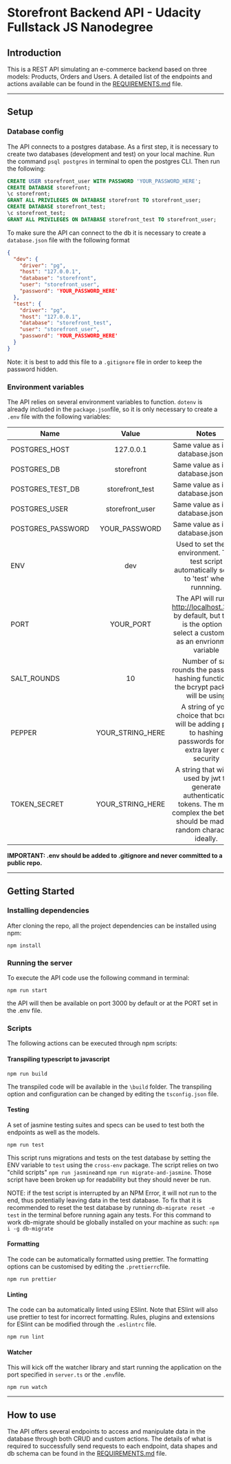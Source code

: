 # Storefront Backend API - Udacity Fullstack JS Nanodegree #

## Introduction ##

This is a REST API simulating an e-commerce backend based on three models: Products, Orders and Users. A detailed list of the endpoints and actions available can be found in the [REQUIREMENTS.md](https://github.com/fedeval/storefront-backend-api/blob/main/REQUIREMENTS.md) file.

---
## Setup ##

### Database config ###

The API connects to a postgres database. As a first step, it is necessary to create two databases (development and test) on your local machine. Run the command `psql postgres` in terminal to open the postgres CLI. Then run the following:

```SQL
CREATE USER storefront_user WITH PASSWORD 'YOUR_PASSWORD_HERE';
CREATE DATABASE storefront;
\c storefront;
GRANT ALL PRIVILEGES ON DATABASE storefront TO storefront_user;
CREATE DATABASE storefront_test;
\c storefront_test;
GRANT ALL PRIVILEGES ON DATABASE storefront_test TO storefront_user;
````

To make sure the API can connect to the db it is necessary to create a `database.json` file with the following format

```json
{
  "dev": {
    "driver": "pg",
    "host": "127.0.0.1",
    "database": "storefront",
    "user": "storefront_user",
    "password": 'YOUR_PASSWORD_HERE'
  },
  "test": {
    "driver": "pg",
    "host": "127.0.0.1",
    "database": "storefront_test",
    "user": "storefront_user",
    "password": 'YOUR_PASSWORD_HERE'
  }
}
```

Note: it is best to add this file to a `.gitignore` file in order to keep the password hidden.


### Environment variables ###

The API relies on several environment variables to function. `dotenv` is already included in the `package.json`file, so it is only necessary to create a `.env` file with the following variables:

| Name              | Value            | Notes         |
| ------------------|:----------------:|:-------------:|
| POSTGRES_HOST     | 127.0.0.1        | Same value as in the database.json file |
| POSTGRES_DB       | storefront       | Same value as in the database.json file |   
| POSTGRES_TEST_DB  | storefront_test  | Same value as in the database.json file |
| POSTGRES_USER     | storefront_user  | Same value as in the database.json file |
| POSTGRES_PASSWORD | YOUR_PASSWORD    | Same value as in the database.json file |
| ENV               | dev              | Used to set the DB environment. The test script automatically sets it to 'test' when runnning.|
| PORT              | YOUR_PORT        | The API will run on http://localhost.3000 by default, but there is the option to select a custom port as an envrionment variable |
| SALT_ROUNDS       | 10               | Number of salt rounds the password hashing function of the bcrypt package will be using|
| PEPPER            | YOUR_STRING_HERE | A string of your choice that bcrypt will be adding prior to hashing passwords for an extra layer of security |
| TOKEN_SECRET      | YOUR_STRING_HERE | A string that will be used by jwt to generate authentication tokens. The more complex the better, it should be made of random characters ideally. |

**IMPORTANT: .env should be added to .gitignore and never committed to a public repo.**

---
## Getting Started ##

### Installing dependencies ###

After cloning the repo, all the project dependencies can be installed using npm:

```
npm install
```

### Running the server ###

To execute the API code use the following command in terminal:

```
npm run start
```

the API will then be available on port 3000 by default or at the PORT set in the .env file.

### Scripts ###

The following actions can be executed through npm scripts:

#### Transpiling typescript to javascript ####

```
npm run build
```

The transpiled code will be available in the `\build` folder. The transpiling option and configuration can be changed by editing the `tsconfig.json` file.

#### Testing ####

A set of jasmine testing suites and specs can be used to test both the endpoints as well as the models. 

```
npm run test
```

This script runs migrations and tests on the test database by setting the ENV variable to `test` using the `cross-env` package. The script relies on two "child scripts" `npm run jasmine`and `npm run migrate-and-jasmine`. Those script have been broken up for readability but they should never be run. 

NOTE: if the test script is interrupted by an NPM Error, it will not run to the end, thus potentially leaving data in the test database. To fix that it is recommended to reset the test database by running `db-migrate reset -e test` in the terminal before running again any tests. For this command to work db-migrate should be globally installed on your machine as such: `npm i -g db-migrate`


#### Formatting ####

The code can be automatically formatted using prettier. The formatting options can be customised by editing the `.prettierrc`file.

```
npm run prettier
```

#### Linting ####

The code can ba automatically linted using ESlint. Note that ESlint will also use prettier to test for incorrect formatting. Rules, plugins and extensions for ESlint can be modified through the `.eslintrc` file.

```
npm run lint
```

#### Watcher ####

This will kick off the watcher library and start running the application on the port specified in `server.ts` or the `.env`file.

```
npm run watch
```

---
## How to use ##

The API offers several endpoints to access and manipulate data in the database through both CRUD and custom actions. The details of what is required to successfully send requests to each endpoint, data shapes and db schema can be found in the [REQUIREMENTS.md](https://github.com/fedeval/storefront-backend-api/blob/main/REQUIREMENTS.md) file.
